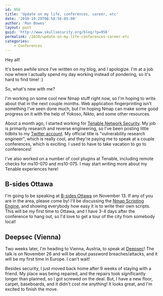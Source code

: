 ```yaml
---
id: 956
title: 'Update on my life, conferences, career, etc'
date: '2010-10-29T08:58:56-05:00'
author: 'Ron Bowes'
layout: post
guid: 'http://www.skullsecurity.org/blog/?p=956'
permalink: /2010/update-on-my-life-conferences-career-etc
categories:
    - Conferences
---
```


Hey all! 

It's been awhile since I've written on my blog, and I apologize. I'm at a job now where I actually spend my day working instead of pondering, so it's hard to find time! :)

So, what's new with me?

I'm working on some cool new Nmap stuff right now, so I'm hoping to write about that in the next couple months. Web application fingerprinting isn't something I've seen done much, but I'm hoping Nmap can make some good progress on it with the help of Yokoso, Nikto, and some other resources. 
<!--more-->
About a month ago, I started working for <a href='http://www.tenable.com'>Tenable Network Security</a>. My job is primarily research and reverse engineering, so I've been posting little tidbits to my <a href='https://twitter.com/iagox86'>Twitter account</a>. My official title is "vulnerability research engineer", which is really cool, and they're paying me to speak at a couple conferences, which is exciting. I used to have to take vacation to go to conferences! 

I've also worked on a number of cool plugins at Tenable, including remote checks for ms10-070 and ms10-075. I may start writing more about my Tenable experiences here! 

<h2>B-sides Ottawa</h2>
I'm going to be speaking at <a href='http://www.securitybsides.com/BSidesOttawa'>B-sides Ottawa</a> on November 13. If any of you are in the area, please come by! I'll be discussing the <a href='http://nmap.org/nsedoc'>Nmap Scripting Engine</a>, and showing everybody how easy it is to write their own scripts. This will be my first time to Ottawa, and I have 3-4 days after the conference to hang out, so I'd love to get a tour of the city from somebody local! 

<h2>Deepsec (Vienna)</h2>
Two weeks later, I'm heading to Vienna, Austria, to speak at <a href='https://deepsec.net'>Deepsec</a>! The talk is on November 26 and will be about password breaches/attacks, and it will be my first time in Europe. I can't wait! 

Besides security, I just moved back home after 9 weeks of staying with a friend. My place was being repaired, and the repairs took significantly longer than planned, so I got screwed on the deal. But, I have a new floor, carpet, baseboards, and it didn't cost me anything! It looks great, and I'm excited to finish the move. 
